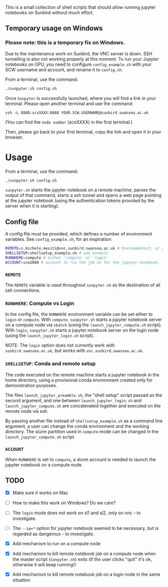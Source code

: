 This is a small collection of shell scripts that should allow running
jupyter notebooks on Sunbird without much effort.

## Temporary usage on Windows
### Please note: this is a temporary fix on Windows.
Due to the maintenance work on Sunbird, the VNC server is down. SSH tunnelling is also not working properly at this moment. To run your Jupyter notebooks on GPU, you need to configure `config_example.sh` with your SCW username and account, and rename it to `config.sh`.

From a terminal, use the command:
```bash
./sunpyter.sh config.sh
```
Once `Sunpyter` is successfully launched, where you will find a link in your terminal. Please open another terminal and use the command:

```
ssh -L 8888:scsXXXX:8888 YOUR.SCW.USERNAME@sunbird.swansea.ac.uk
```
(You can find the `node number` (scsXXXX) in the first terminal.)

Then, please go back to your first terminal, copy the link and open it in your browser.

# Usage
From a terminal, use the command:
```bash
./sunpyter.sh config.sh
```
`sunpyter.sh` starts the jupyter notebook on a remote machine, parses the output 
of that command, starts a ssh tunnel and opens a web page pointing at the 
jupyter notebook (using the authentication tokens provided by the server
when it is starting).

## Config file
A config file must be provided, which defines a number of environment 
variables. See `config_example.sh`, for an inspiration:
```bash
REMOTE=s.michele.mesiti@vnc.sunbird.swansea.ac.uk # Username&host, or alias
SHELLSETUP=shellsetup_example.sh # see example
RUNWHERE=compute # either 'compute' or 'login'
ACCOUNT=scw1000 # account to run the job on for the jupyter notebook.
```
### `REMOTE`
The `REMOTE` variable is used throughout `sunpyter.sh` as the destination of 
all ssh connections.

### `RUNWHERE`: Compute vs Login
In the config file, the `RUNWHERE` environment variable can be set either
to `login` or `compute`. With `compute`, `sunpyter.sh` starts a jupyter notebook 
server on a compute node via `sbatch` (using the `launch_jupyter_compute.sh` 
script).
With `login`, `sunpyter.sh` starts a jupyter notebook server on the login node
(using the `launch_jupyter_login.sh` script).

NOTE: The `login` option does not currently work with `sunbird.swansea.ac.uk`, 
but works with `vnc.sunbird.swansea.ac.uk`.

### `SHELLSETUP`: Conda and remote setup

The code executed on the remote machine starts a jupyter notebook in the home 
directory, using a provisional conda environment created only for demonstration
purposes.

The files `launch_jupyter_preamble.sh`, the "shell setup" script passed as the 
second argument, and one between `launch_jupyter_login.sh` and 
`launch_jupyter_compute.sh` are concatenated together and executed on the 
remote node via ssh.

By passing another file instead of `shellsetup_example.sh` as a command line 
argument, a user can change the conda environment and the working directory. 
The slurm partition used in `compute` mode can be changed in the 
`launch_jupyter_compute.sh` script. 

### `ACCOUNT`
When `RUNWHERE` is set to `compute`, a slurm account is needed to launch the
jupyter notebook on a compute node.


## TODO 
- [x] Make sure it works on Mac
- [ ] How to make this work on Windows? Do we care?
- [ ] The `login` mode does not work on sl1 and sl2, only on vnc - to investigate.
- [ ] The `--ip=*` option for jupyter notebook seemed to be necessary, but is 
      regarded as dangerous - to investigate.
- [x] Add mechanism to run on a compute node
- [x] Add mechanism to kill remote notebook job on a *compute* node when the master 
      script (`sunpyter.sh`) exits (if the user clicks "quit" it's ok, otherwise it 
      will keep running!)
- [x] Add mechanism to kill remote notebook job on a login node in the same 
      situation

